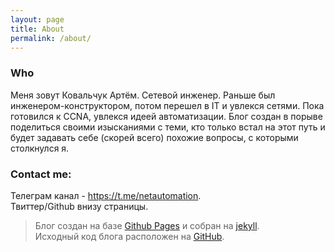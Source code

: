 ```yaml
---
layout: page
title: About
permalink: /about/
---
```

### Who
Меня зовут Ковальчук Артём. Сетевой инженер. 
Раньше был инженером-конструктором, потом перешел в IT и увлекся сетями.
Пока готовился к CCNA, увлекся идеей автоматизации. Блог создан в порыве поделиться своими изысканиями с теми, кто только встал на этот путь и будет задавать себе (скорей всего) похожие вопросы, с которыми столкнулся я.

### Contact me:
Телеграм канал - https://t.me/netautomation.  
Твиттер/Github внизу страницы.  

>Блог создан на базе [Github Pages](https://pages.github.com) и собран на [jekyll](jekyll-organization).  
Исходный код блога расположен на [GitHub](https://github.com/woohung/woohung.github.io).
